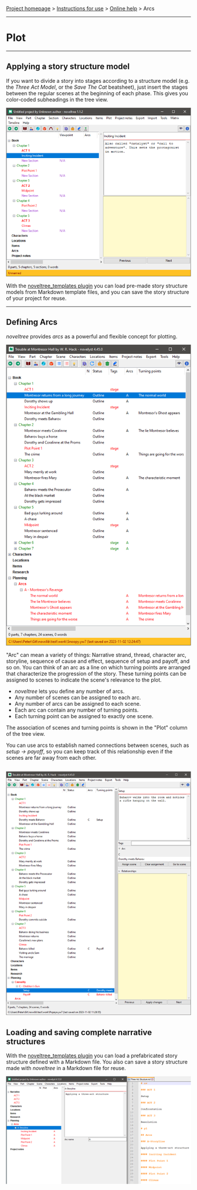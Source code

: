 [Project homepage](../index) > [Instructions for use](../usage) > [Online help](help) > Arcs

--- 

# Plot

---

## Applying a story structure model

If you want to divide a story into stages according to a structure model (e.g. the *Three Act Model*, or the *Save The Cat* beatsheet), just insert the stages between the regular scenes at the beginning of each phase. This gives you color-coded subheadings in the tree view. 

![Acts](../Screenshots/acts01.png)

With the [noveltree_templates plugin](https://peter88213.github.io/noveltree_templates/) you can load pre-made story structure models from Markdown template files, and you can save the 
story structure of your project for reuse.

---

## Defining Arcs

*noveltree* provides *arcs* as a powerful and flexible concept for plotting.

![Arcs](../Screenshots/arcs01.png)

"Arc" can mean a variety of things: Narrative strand, thread, character arc, storyline, sequence of cause and effect, sequence of setup and payoff, and so on. You can think of an arc as a line on which turning points are arranged that characterize the progression of the story. These turning points can be assigned to scenes to indicate the scene's relevance to the plot. 

- *noveltree* lets you define any number of arcs. 
- Any number of scenes can be assigned to each arc. 
- Any number of arcs can be assigned to each scene.
- Each arc can contain any number of turning points. 
- Each turning point can be assigned to exactly one scene. 

The association of scenes and turning points is shown in the "Plot" column of the tree view.

You can use arcs to establish named connections between scenes, such as *setup -> payoff*, so you can keep track of this relationship even if the scenes are far away from each other.

![Template](../Screenshots/causality01.png)
---

## Loading and saving complete narrative structures

With the [noveltree_templates plugin](https://peter88213.github.io/noveltree_templates) you can load a prefabricated story structure defined with a Markdown file. You also can save a story structure made with *noveltree* in a Markdown file for reuse.

![Template](../Screenshots/template01.png)
